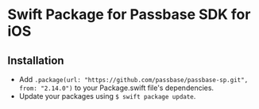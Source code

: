 # Swift Package for Passbase SDK for iOS

## Installation

- Add `.package(url: "https://github.com/passbase/passbase-sp.git", from: "2.14.0")` to your Package.swift file's dependencies.
- Update your packages using `$ swift package update`.